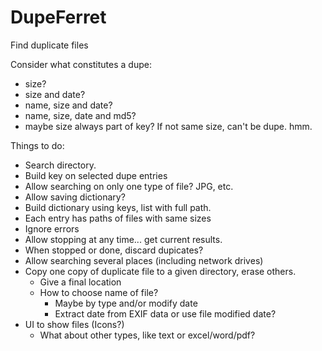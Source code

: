 # DupeFerret
Find duplicate files

Consider what constitutes a dupe:
* size?
* size and date?
* name, size and date?
* name, size, date and md5?
* maybe size always part of key? If not same size, can't be dupe. hmm.

Things to do:
* Search directory.
* Build key on selected dupe entries
* Allow searching on only one type of file? JPG, etc.
* Allow saving dictionary?
* Build dictionary using keys, list<string> with full path.
* Each entry has paths of files with same sizes
* Ignore errors 
* Allow stopping at any time... get current results.
* When stopped or done, discard dupicates?
* Allow searching several places (including network drives)
* Copy one copy of duplicate file to a given directory, erase others. 
  * Give a final location
  * How to choose name of file? 
    * Maybe by type and/or modify date
    * Extract date from EXIF data or use file modified date?
* UI to show files (Icons?) 
  * What about other types, like text or excel/word/pdf?
